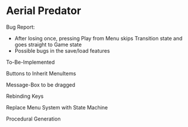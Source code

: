 # Aerial Predator

Bug Report:

- After losing once, pressing Play from Menu skips Transition state and goes straight to Game state
- Possible bugs in the save/load features

To-Be-Implemented

Buttons to Inherit MenuItems

Message-Box to be dragged

Rebinding Keys

Replace Menu System with State Machine

Procedural Generation